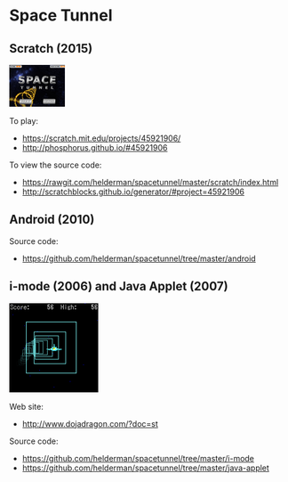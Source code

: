 # Space Tunnel

## Scratch (2015)

![Thumbnail](scratch/thumbnail.png)

To play:

- https://scratch.mit.edu/projects/45921906/
- http://phosphorus.github.io/#45921906

To view the source code:

- https://rawgit.com/helderman/spacetunnel/master/scratch/index.html
- http://scratchblocks.github.io/generator/#project=45921906

## Android (2010)

Source code:

- https://github.com/helderman/spacetunnel/tree/master/android

## i-mode (2006) and Java Applet (2007)

![Screenshot](i-mode/screenshot/st0.gif)

Web site:

- http://www.dojadragon.com/?doc=st

Source code:

- https://github.com/helderman/spacetunnel/tree/master/i-mode
- https://github.com/helderman/spacetunnel/tree/master/java-applet
